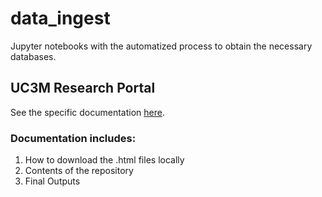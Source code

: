 # data_ingest
Jupyter notebooks with the automatized process to obtain the necessary databases.

## UC3M Research Portal
See the specific documentation [here](https://github.com/AI4University/data_ingest/blob/7110bba15f94419ccd75b697006782d9220cba01/UC3M%20ResearchPortal/README.md).

### Documentation includes:
1. How to download the .html files locally
2. Contents of the repository
3. Final Outputs
  
